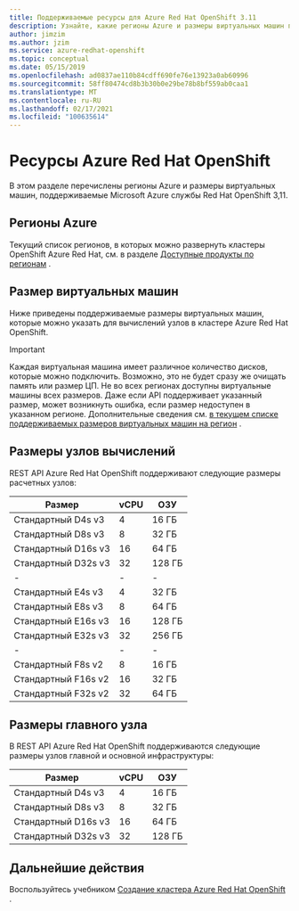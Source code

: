 ```yaml
---
title: Поддерживаемые ресурсы для Azure Red Hat OpenShift 3.11
description: Узнайте, какие регионы Azure и размеры виртуальных машин поддерживаются Microsoft Azure Red Hat OpenShift.
author: jimzim
ms.author: jzim
ms.service: azure-redhat-openshift
ms.topic: conceptual
ms.date: 05/15/2019
ms.openlocfilehash: ad0837ae110b84cdff690fe76e13923a0ab60996
ms.sourcegitcommit: 58ff80474cd8b3b30b0e29be78b8bf559ab0caa1
ms.translationtype: MT
ms.contentlocale: ru-RU
ms.lasthandoff: 02/17/2021
ms.locfileid: "100635614"
---
```

# <a name="azure-red-hat-openshift-resources"></a>Ресурсы Azure Red Hat OpenShift

В этом разделе перечислены регионы Azure и размеры виртуальных машин, поддерживаемые Microsoft Azure службы Red Hat OpenShift 3,11.

## <a name="azure-regions"></a>Регионы Azure

Текущий список регионов, в которых можно развернуть кластеры OpenShift Azure Red Hat, см. в разделе [Доступные продукты по регионам](https://azure.microsoft.com/global-infrastructure/services/?products=openshift&regions=all) .

## <a name="virtual-machine-sizes"></a>Размер виртуальных машин

Ниже приведены поддерживаемые размеры виртуальных машин, которые можно указать для вычислений узлов в кластере Azure Red Hat OpenShift.

> [!Important]
> Каждая виртуальная машина имеет различное количество дисков, которые можно подключить. Возможно, это не будет сразу же очищать память или размер ЦП.
> Не во всех регионах доступны виртуальные машины всех размеров. Даже если API поддерживает указанный размер, может возникнуть ошибка, если размер недоступен в указанном регионе.
> Дополнительные сведения см. [в текущем списке поддерживаемых размеров виртуальных машин на регион](https://azure.microsoft.com/global-infrastructure/services/?products=virtual-machines) .

## <a name="compute-node-sizes"></a>Размеры узлов вычислений

REST API Azure Red Hat OpenShift поддерживают следующие размеры расчетных узлов:

|Размер|vCPU|ОЗУ|
|-|-|-|
|Стандартный D4s v3|4|16 ГБ|
|Стандартный D8s v3|8|32 ГБ|
|Стандартный D16s v3|16|64 ГБ|
|Стандартный D32s v3|32|128 ГБ|
|-|-|-|
|Стандартный E4s v3|4|32 ГБ|
|Стандартный E8s v3|8|64 ГБ|
|Стандартный E16s v3|16|128 ГБ|
|Стандартный E32s v3|32|256 ГБ|
|-|-|-|
|Стандартный F8s v2|8|16 ГБ|
|Стандартный F16s v2|16|32 ГБ|
|Стандартный F32s v2|32|64 ГБ|

## <a name="master-node-sizes"></a>Размеры главного узла

В REST API Azure Red Hat OpenShift поддерживаются следующие размеры узлов главной и основной инфраструктуры:

|Размер|vCPU|ОЗУ|
|-|-|-|
|Стандартный D4s v3|4|16 ГБ|
|Стандартный D8s v3|8|32 ГБ|
|Стандартный D16s v3|16|64 ГБ|
|Стандартный D32s v3|32|128 ГБ|

## <a name="next-steps"></a>Дальнейшие действия

Воспользуйтесь учебником [Создание кластера Azure Red Hat OpenShift](tutorial-create-cluster.md) .

